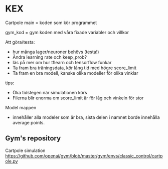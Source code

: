 # KEX
Cartpole main  = koden som kör programmet 

gym_kod = gym koden med våra fixade variabler och villkor

Att göra/testa: 
 - hur många lager/neuroner behövs (testa!)
 - Ändra learning rate och keep_prob?
 - läs på mer om hur tflearn och tensorflow funkar
 - Ta fram bra träningsdata, kör lång tid med högre score_limit
 - Ta fram en bra modell, kanske olika  modeller för olika vinklar

tips: 
- Öka tidstegen när simulationen körs
- Filerna blir enorma om score_limit är för låg och vinkeln för stor
 

Model mappen
- innehåller alla modeler som är bra, sista delen i namnet borde innehålla average points.


## Gym's repository
Cartpole simulation
https://github.com/openai/gym/blob/master/gym/envs/classic_control/cartpole.py
